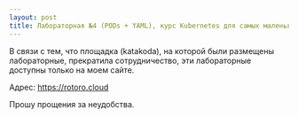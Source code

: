 ```yaml
---
layout: post
title: Лабораторная №4 (PODs + YAML), курс Kubernetes для самых маленьких
---
```


В связи с тем, что площадка (katakoda), на которой были размещены лабораторные, прекратила сотрудничество, эти лабораторные доступны только на моем сайте.



Адрес: https://rotoro.cloud



Прошу прощения за неудобства.
